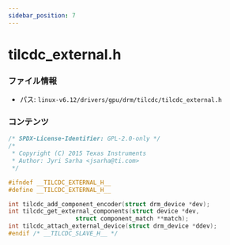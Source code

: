 ```yaml
---
sidebar_position: 7
---
```

# tilcdc_external.h

### ファイル情報

- パス: `linux-v6.12/drivers/gpu/drm/tilcdc/tilcdc_external.h`

### コンテンツ

```h
/* SPDX-License-Identifier: GPL-2.0-only */
/*
 * Copyright (C) 2015 Texas Instruments
 * Author: Jyri Sarha <jsarha@ti.com>
 */

#ifndef __TILCDC_EXTERNAL_H__
#define __TILCDC_EXTERNAL_H__

int tilcdc_add_component_encoder(struct drm_device *dev);
int tilcdc_get_external_components(struct device *dev,
				   struct component_match **match);
int tilcdc_attach_external_device(struct drm_device *ddev);
#endif /* __TILCDC_SLAVE_H__ */

```
